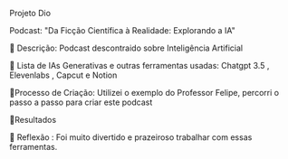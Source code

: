 Projeto Dio

Podcast: "Da Ficção Científica à Realidade: Explorando a IA"

📒 Descrição:
Podcast descontraido sobre Inteligência Artificial

🤖 Lista de IAs Generativas e outras ferramentas usadas:
Chatgpt 3.5 ,
Elevenlabs ,
Capcut e
Notion
    
🧐Processo de Criação:
Utilizei o exemplo do Professor Felipe, percorri o passo a passo para criar este podcast

🚀Resultados


💭 Reflexão :
Foi muito divertido e prazeiroso trabalhar com essas ferramentas.


